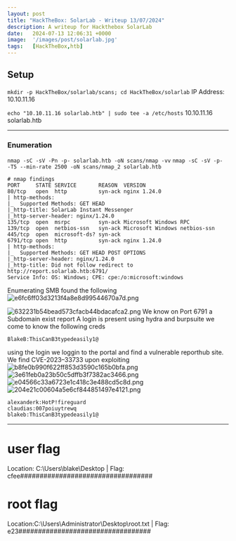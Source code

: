 ```yaml
---
layout: post
title: "HackTheBox: SolarLab - Writeup 13/07/2024"
description: A writeup for Hackthebox SolarLab
date:   2024-07-13 12:06:31 +0000
image:  '/images/post/solarlab.jpg'
tags:   [HackTheBox,htb]
---
```

## Setup
`mkdir -p HackTheBox/solarlab/scans; cd HackTheBox/solarlab`
IP Address: 10.10.11.16


`echo "10.10.11.16 solarlab.htb" | sudo tee -a /etc/hosts`
10.10.11.16 solarlab.htb

***
### Enumeration 

`nmap -sC -sV -Pn -p- solarlab.htb -oN scans/nmap -vv`
`nmap -sC -sV -p- -T5 --min-rate 2500 -oN scans/nmap_2 solarlab.htb`
```
# nmap findings
PORT     STATE SERVICE       REASON  VERSION
80/tcp   open  http          syn-ack nginx 1.24.0
| http-methods: 
|_  Supported Methods: GET HEAD
|_http-title: SolarLab Instant Messenger
|_http-server-header: nginx/1.24.0
135/tcp  open  msrpc         syn-ack Microsoft Windows RPC
139/tcp  open  netbios-ssn   syn-ack Microsoft Windows netbios-ssn
445/tcp  open  microsoft-ds? syn-ack
6791/tcp open  http          syn-ack nginx 1.24.0
| http-methods: 
|_  Supported Methods: GET HEAD POST OPTIONS
|_http-server-header: nginx/1.24.0
|_http-title: Did not follow redirect to http://report.solarlab.htb:6791/
Service Info: OS: Windows; CPE: cpe:/o:microsoft:windows
```

Enumerating SMB found the following 
![e6fc6ff03d3213f4a8e8d99544670a7d.png]({{site.baseurl}}/images/post/e6fc6ff03d3213f4a8e8d99544670a7d.png)

![632231b54bead573cfacb44bdacafca2.png]({{site.baseurl}}/images/post/632231b54bead573cfacb44bdacafca2.png)
We know on Port 6791 a Subdomain exist report
A login is present using hydra and burpsuite we come to know the following creds

`BlakeB:ThisCanB3typedeasily1@`

using the login we loggin to the portal and find a vulnerable reporthub site. We find CVE-2023–33733 upon exploiting 
![b8fe0b990f622ff853d3590c165b0bfa.png]({{site.baseurl}}/images/post/b8fe0b990f622ff853d3590c165b0bfa.png)
![3e61feb0a23b50c5dffb3f7382ac3466.png]({{site.baseurl}}/images/post/3e61feb0a23b50c5dffb3f7382ac3466.png)
![e04566c33a6723e1c418c3e488cd5c8d.png]({{site.baseurl}}/images/post/e04566c33a6723e1c418c3e488cd5c8d.png)
![204e21c00604a5e6cf844851497e4121.png]({{site.baseurl}}/images/post/204e21c00604a5e6cf844851497e4121.png)
```
alexanderk:HotP!fireguard
claudias:007poiuytrewq
blakeb:ThisCanB3typedeasily1@

```
***

# user flag
Location: C:\Users\blake\Desktop  | Flag: cfee##################################



# root flag
Location:C:\Users\Administrator\Desktop\root.txt  | Flag: e23##################################

